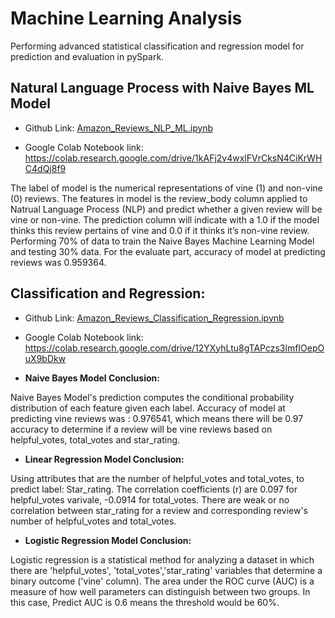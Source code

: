 # Machine Learning Analysis

Performing advanced statistical classification and regression model for prediction and evaluation in pySpark.

## Natural Language Process with Naive Bayes ML Model

- Github Link: [Amazon_Reviews_NLP_ML.ipynb](/Amazon_Reviews_NLP_ML.ipynb)

- Google Colab Notebook link: <https://colab.research.google.com/drive/1kAFj2v4wxlFVrCksN4CiKrWHC4dQj8f9>


The label of model is the numerical representations of vine (1) and non-vine (0) reviews. The features in model is the review_body column applied to Natrual Language Process (NLP) and predict whether a given review will be vine or non-vine. The prediction column will indicate with a 1.0 if the model thinks this review pertains of vine and 0.0 if it thinks it’s non-vine review. 
Performing 70% of data to train the Naive Bayes Machine Learning Model and testing 30% data.
For the evaluate part, accuracy of model at predicting reviews was 0.959364.


## Classification and Regression:

- Github Link: [Amazon_Reviews_Classification_Regression.ipynb](/Amazon_Reviews_Classification_Regression.ipynb)

- Google Colab Notebook link: <https://colab.research.google.com/drive/12YXyhLtu8gTAPczs3lmfIOepOuX9bDkw>

- **Naive Bayes Model Conclusion:**

 Naive Bayes Model's prediction computes the conditional probability distribution of each feature given each label.
 Accuracy of model at predicting vine reviews was : 0.976541, which means there will be 0.97 accuracy to determine if a review will be vine reviews based on helpful_votes, total_votes and star_rating.

- **Linear Regression Model Conclusion:**

Using attributes that are the number of helpful_votes and total_votes, to predict label: Star_rating. The correlation coefficients (r) are 0.097 for helpful_votes varivale, -0.0914 for total_votes. There are weak or no correlation between star_rating for a review and corresponding review's number of helpful_votes and total_votes.

- **Logistic Regression Model Conclusion:**

Logistic regression is a statistical method for analyzing a dataset in which there are 'helpful_votes', 'total_votes','star_rating' variables that determine a binary outcome ('vine' column). 
The area under the ROC curve (AUC) is a measure of how well parameters can distinguish between two groups. In this case, Predict AUC is 0.6 means the threshold would be 60%.
